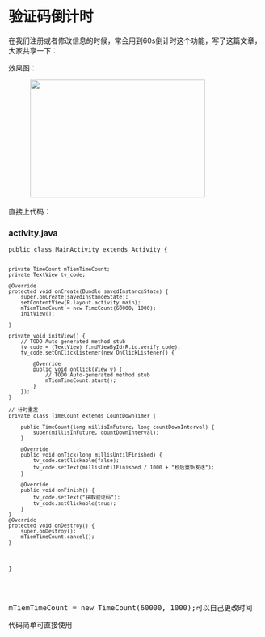 # 验证码倒计时
  <div class="blog-body" id="blogBody">
                                    <val data-name="blog_content_type" data-value="richtext"></val>
                    <div class='BlogContent'>
                        <p>在我们注册或者修改信息的时候，常会用到60s倒计时这个功能，写了这篇文章，大家共享一下：</p> 
<p>效果图：</p> 
<p>&nbsp; &nbsp; &nbsp; &nbsp; &nbsp; &nbsp;<img alt="" height="233" src="https://static.oschina.net/uploads/space/2016/1118/101815_wEvl_2945455.gif" width="346"></p> 
<p>直接上代码：</p> 
<span id="OSC_h3_1"></span>
<h3>activity.java</h3> 
<pre><code class="language-java">public class MainActivity extends Activity {

	private TimeCount mTiemTimeCount;
	private TextView tv_code;

	@Override
	protected void onCreate(Bundle savedInstanceState) {
		super.onCreate(savedInstanceState);
		setContentView(R.layout.activity_main);
		mTiemTimeCount = new TimeCount(60000, 1000);
		initView();

	}

	private void initView() {
		// TODO Auto-generated method stub
		tv_code = (TextView) findViewById(R.id.verify_code);
		tv_code.setOnClickListener(new OnClickListener() {

			@Override
			public void onClick(View v) {
				// TODO Auto-generated method stub
				mTiemTimeCount.start();
			}
		});
	}

	// 计时重发
	private class TimeCount extends CountDownTimer {

		public TimeCount(long millisInFuture, long countDownInterval) {
			super(millisInFuture, countDownInterval);
		}

		@Override
		public void onTick(long millisUntilFinished) {
			tv_code.setClickable(false);
			tv_code.setText(millisUntilFinished / 1000 + "秒后重新发送");
		}

		@Override
		public void onFinish() {
			tv_code.setText("获取验证码");
			tv_code.setClickable(true);
		}
	}
	@Override
	protected void onDestroy() {
	    super.onDestroy();
	    mTiemTimeCount.cancel();
	}
}</code></pre> 
<p>&nbsp;</p> 
<pre>mTiemTimeCount = new TimeCount(60000, 1000);可以自己更改时间</pre> 
<p>代码简单可直接使用</p> 

